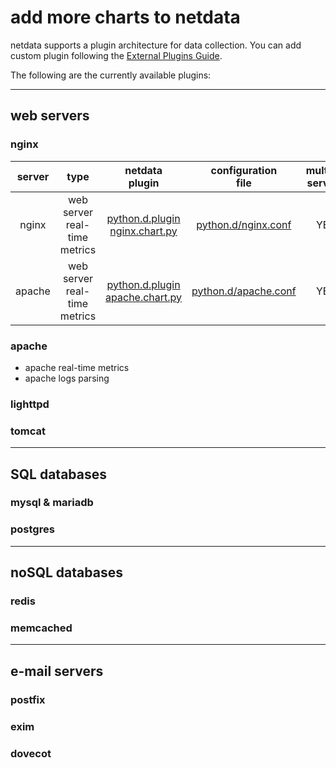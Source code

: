 
# add more charts to netdata

netdata supports a plugin architecture for data collection. You can add custom plugin following the [External Plugins Guide](https://github.com/firehol/netdata/wiki/External-Plugins).

The following are the currently available plugins:

---

## web servers
### nginx

server|type|netdata<br/>plugin|configuration<br/>file|multiple<br/>servers|notes
:----:|:--:|:----:|:----:|:------------------:|:--------|
nginx|web server real-time metrics|[python.d.plugin](https://github.com/firehol/netdata/blob/master/plugins.d/node.d.plugin)<br/>[nginx.chart.py](https://github.com/firehol/netdata/blob/master/python.d/nginx.chart.py)|[python.d/nginx.conf](https://github.com/firehol/netdata/blob/master/conf.d/python.d/nginx.conf)|YES|connects to nginx|
apache|web server real-time metrics|[python.d.plugin](https://github.com/firehol/netdata/blob/master/plugins.d/node.d.plugin)<br/>[apache.chart.py](https://github.com/firehol/netdata/blob/master/python.d/apache.chart.py)|[python.d/apache.conf](https://github.com/firehol/netdata/blob/master/conf.d/python.d/apache.conf)|YES|connects to apache 2.2 and 2.4|

### apache
- apache real-time metrics
- apache logs parsing
### lighttpd
### tomcat

---

## SQL databases
### mysql & mariadb
### postgres

---

## noSQL databases
### redis
### memcached

---

## e-mail servers
### postfix
### exim
### dovecot
### 
